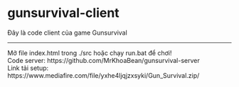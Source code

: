 # gunsurvival-client
Đây là code client của game Gunsurvival
<hr>
Mở file index.html trong ./src hoặc chạy run.bat để chơi!
<br>
Code server: https://github.com/MrKhoaBean/gunsurvival-server
<br>
Link tải setup: https://www.mediafire.com/file/yxhe4ljqjzxsyki/Gun_Survival.zip/